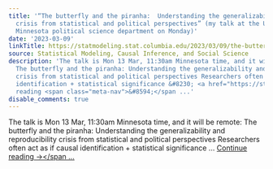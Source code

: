 ```yaml
---
title: '“The butterfly and the piranha:  Understanding the generalizability and reproducibility
  crisis from statistical and political perspectives” (my talk at the University of
  Minnesota political science department on Monday)'
date: '2023-03-09'
linkTitle: https://statmodeling.stat.columbia.edu/2023/03/09/the-butterfly-and-the-piranha-understanding-the-generalizability-and-reproducibility-crisis-from-statistical-and-political-perspectives-my-talk-at-the-university-of-minnesota-political-science/
source: Statistical Modeling, Causal Inference, and Social Science
description: 'The talk is Mon 13 Mar, 11:30am Minnesota time, and it will be remote:
  The butterfly and the piranha: Understanding the generalizability and reproducibility
  crisis from statistical and political perspectives Researchers often act as if causal
  identification + statistical significance &#8230; <a href="https://statmodeling.stat.columbia.edu/2023/03/09/the-butterfly-and-the-piranha-understanding-the-generalizability-and-reproducibility-crisis-from-statistical-and-political-perspectives-my-talk-at-the-university-of-minnesota-political-science/">Continue
  reading <span class="meta-nav">&#8594;</span ...'
disable_comments: true
---
```

The talk is Mon 13 Mar, 11:30am Minnesota time, and it will be remote: The butterfly and the piranha: Understanding the generalizability and reproducibility crisis from statistical and political perspectives Researchers often act as if causal identification + statistical significance &#8230; <a href="https://statmodeling.stat.columbia.edu/2023/03/09/the-butterfly-and-the-piranha-understanding-the-generalizability-and-reproducibility-crisis-from-statistical-and-political-perspectives-my-talk-at-the-university-of-minnesota-political-science/">Continue reading <span class="meta-nav">&#8594;</span ...